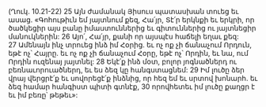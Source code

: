 (Ղուկ. 10.21-22)
25 Այն ժամանակ Յիսուս պատասխան տուեց եւ ասաց. «Գոհութիւն եմ յայտնում քեզ, Հա՛յր, Տէ՛ր երկնքի եւ երկրի, որ ծածկեցիր այս բանը իմաստուններից եւ գիտուններից ու յայտնեցիր մանուկներին: 26 Այո՛, Հա՛յր, քանի որ այսպէս հաճելի եղաւ քեզ: 27 Ամենայն ինչ տրուեց ինձ իմ Հօրից. եւ ոչ ոք չի ճանաչում Որդուն, եթէ ոչ՝ Հայրը. եւ ոչ ոք չի ճանաչում Հօրը, եթէ ոչ՝ Որդին, եւ նա, ում Որդին ուզենայ յայտնել: 28 Եկէ՛ք ինձ մօտ, բոլոր յոգնածներդ ու բեռնաւորուածներդ, եւ ես ձեզ կը հանգստացնեմ: 29 Իմ լուծը ձեր վրայ վերցրէ՛ք եւ սովորեցէ՛ք ինձնից, որ հեզ եմ եւ սրտով խոնարհ. եւ ձեզ համար հանգիստ պիտի գտնէք, 30 որովհետեւ իմ լուծը քաղցր է եւ իմ բեռը՝ թեթեւ»:
